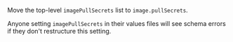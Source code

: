 Move the top-level `imagePullSecrets` list to `image.pullSecrets`.

Anyone setting `imagePullSecrets` in their values files will see
schema errors if they don't restructure this setting.
